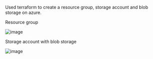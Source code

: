 Used terraform to create a resource group, storage account and blob storage on azure.

Resource group

![image](https://user-images.githubusercontent.com/72317571/187086789-fd5e7256-c3b9-4aba-a41f-e0370106dd55.png)

Storage account with blob storage

![image](https://user-images.githubusercontent.com/72317571/187086812-3ab90b28-9be4-41c8-835b-5b5181e977ce.png)
